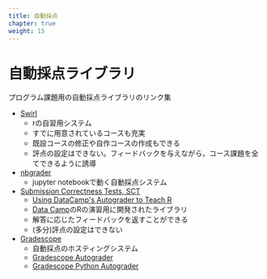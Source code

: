 ```yaml
---
title: 自動採点
chapter: true
weight: 15
---
```


#  自動採点ライブラリ

プログラム課題用の自動採点ライブラリのリンク集

- [Swirl](https://swirlstats.com/instructors.html)
	- rの自習用システム
	- すでに用意されているコースも充実
	- 既設コースの修正や自作コースの作成もできる
	- 評点の設定はできない。フィードバックを与えながら，コース課題を全てできるように誘導
- [nbgrader](https://nbgrader.readthedocs.io/en/stable/)
	- jupyter notebookで動く自動採点システム
- [Submission Correctness Tests, SCT](https://github.com/datacamp/testwhat)
	- [Using DataCamp's Autograder to Teach R](https://www.datacamp.com/community/blog/using-datacamp-autograder-teach-r)
	- [Data Camp](https://www.datacamp.com)のRの演習用に開発されたライブラリ
	- 解答に応じたフィードバックを返すことができる
	- (多分)評点の設定はできない
- [Gradescope](https://www.gradescope.com/)
	- 自動採点のホスティングシステム
	- [Gradescope Autograder](https://gradescope-autograders.readthedocs.io/en/latest/)
	- [Gradescope Python Autograder](https://gradescope-autograders.readthedocs.io/en/latest/python/)



